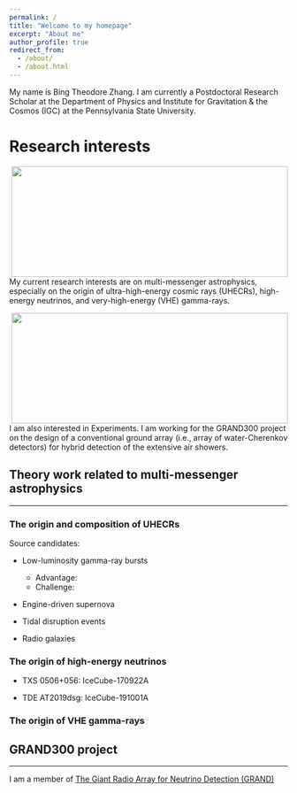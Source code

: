 ```yaml
---
permalink: /
title: "Welcome to my homepage"
excerpt: "About me"
author_profile: true
redirect_from: 
  - /about/
  - /about.html
---
```



My name is Bing Theodore Zhang. I am currently a Postdoctoral Research Scholar at the Department of Physics and Institute for Gravitation & the Cosmos (IGC) at the Pennsylvania State University.

Research interests
======

<!--![btz](https://btheodorezhang.github.io/files/Multi_messenger_propagation.pdf){: style="float: left"}-->
<img align="right" width="500" height="200" src = "https://btheodorezhang.github.io/files/Multi_messenger_propagation.pdf">

My current research interests are on multi-messenger astrophysics, especially on the origin of ultra-high-energy cosmic rays (UHECRs), high-energy neutrinos, and very-high-energy (VHE) gamma-rays.




<!--![btz](https://btheodorezhang.github.io/files/grand_det_principle.pdf)-->
<img align="right" width="500" height="200" src = "https://btheodorezhang.github.io/files/grand_det_principle.pdf">





I am also interested in Experiments. I am working for the GRAND300 project on the design of a conventional ground array (i.e., array of water-Cherenkov detectors) for hybrid detection of the extensive air showers. 

## Theory work related to multi-messenger astrophysics
------

### The origin and composition of UHECRs 

Source candidates:
* Low-luminosity gamma-ray bursts
  * Advantage:
  * Challenge:

* Engine-driven supernova

* Tidal disruption events

* Radio galaxies

### The origin of high-energy neutrinos 

* TXS 0506+056: IceCube-170922A

* TDE AT2019dsg: IceCube-191001A

### The origin of VHE gamma-rays


## GRAND300 project
------
I am a member of [The Giant Radio Array for Neutrino Detection (GRAND)](https://grand.cnrs.fr)
